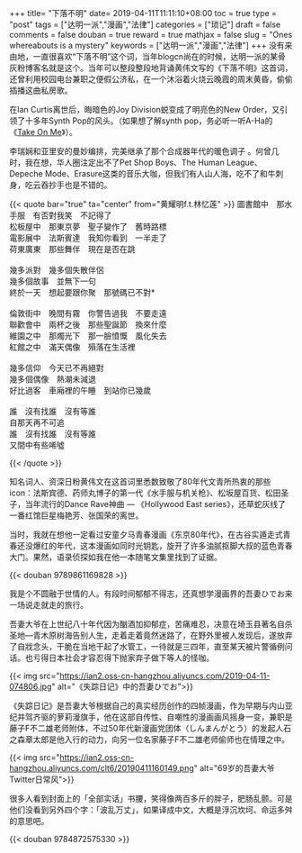 +++
title= "下落不明"
date= 2019-04-11T11:11:10+08:00
toc = true
type = "post"
tags = ["达明一派","漫画","法律"]
categories = ["琐记"]
draft = false
comments = false
douban = true
reward = true
mathjax = false
slug = "Ones whereabouts is a mystery"
keywords = ["达明一派","漫画","法律"]
+++
没有来由地，一直很喜欢“下落不明”这个词，当年blogcn尚在的时候，达明一派的某骨灰粉博客名就是这个。当年可以整段整段地背诵黄伟文写的《下落不明》这首词，还曾利用校园电台兼职之便假公济私，在一个沐浴着火烧云晚霞的周末黄昏，偷偷插播这曲私房歌。

在Ian Curtis离世后，晦暗色的Joy Division蜕变成了明亮色的New Order，又引领了十多年Synth Pop的风头。（如果想了解synth pop，务必听一听A-Ha的《[Take On Me][l1]》）。

李瑞娴和亚里安的曼妙编排，完美继承了那个合成器年代的暖色调子 。何曾几时，我在想，华人圈注定出不了Pet Shop Boys、The Human League、Depeche Mode、Erasure这类的音乐大咖，但我们有人山人海，吃不了和牛刺身，吃云吞抄手也是不错的。
<!--more-->
{{< quote bar="true" ta="center" from="黄耀明f.t.林忆莲" >}}
圖書館中　那水手服　有否對我笑　不記得了<br>
松板屋中　那東京夢　聖子變作了　舊時路標<br>
電影展中　法斯賓達　我知你看到　一半走了<br>
荷東廣東　那些舞伴　現在是否在跳<br>
<br>
幾多派對　幾多個失散伴侶<br>
幾多個故事　並無下一句<br>
終於一天　想起要跟你聚　那號碼已不對*<br>
<br>
倫敦街中　晚間有霧　你警告過我　不要走遠<br>
聯歡會中　兩杯之後　那些聖誕節　換來什麼<br>
維園之中　那燭光下　那一臉憤慨　風化失去<br>
紅館之中　滿天偶像　殞落在生活裡<br>
<br>
幾多信仰　今天已不再絕對<br>
幾多個偶像　熱潮未減退<br>
好比過客　車廂裡的午睡　到站你已幾歲<br>
<br>
誰　沒有找誰　沒有等誰<br>
自那天再不可追<br>
誰　沒有找誰　沒有等誰<br>
又間中有些唏噓<br>

{{< /quote >}}

知名词人、资深日粉黄伟文在这首词里悉数致敬了80年代文青所热衷的那些icon：法斯宾德、药师丸博子的第一代《水手服与机关枪》、松坂屋百货、松田圣子，当年流行的Dance Rave神曲 — 《Hollywood East series》，还草蛇灰线了一番红馆巨星梅艳芳、张国荣的离世。

当时，我就在想他一定看过安童夕马青春漫画《东京80年代》，在古谷实遁走式青春还没爆红的年代，这本漫画如同时光钥匙，旋开了许多油腻抠脚大叔的蓝色青春大门。果然，语录侦探如我在他一本随笔文集里找到了证据。

{{< douban 9789861169828 >}}

我是个不圆融于世情的人。有段时间郁郁不得志，还真想学漫画界的吾妻ひでお来一场说走就走的旅行。

吾妻大爷在上世纪八十年代因为酗酒加抑郁症，苦痛难忍，决意在埼玉县著名自杀圣地—青木原树海告别人生，走着走着竟然迷路了，在野外里被人发现后，遂放弃了自戕念头，干脆在当地干起了水管工，一待就是三四年，直至某天被片警循例问话。也亏得日本社会才容忍得下抛家弃子做下等人的怪咖。

{{< img src="https://ian2.oss-cn-hangzhou.aliyuncs.com/2019-04-11-074806.jpg" alt="《失踪日记》中的吾妻ひでお">}}

《失踪日记》是吾妻大爷根据自己的真实经历创作的四帧漫画，作为早期与内山亚纪并驾齐驱的萝莉漫旗手，他在这部自传性、自嘲性的漫画画风摇身一变，兼职是藤子F不二雄老师附体，不过50年代新漫画党团体（しんまんがとう）的发起人石之森章太郎是他入行的动力，向另一位名家藤子F不二雄老师偷师也在情理之中。

{{< img src="https://ian2.oss-cn-hangzhou.aliyuncs.com/clt6/20190411160149.png" alt="69岁的吾妻大爷Twitter日常风">}}

很多人看到封面上的「全部实话」书腰，笑得像两百多斤的胖子，肥肠乱颤。可是他们没看到另外四个字：「波乱万丈」，如果译成中文，大概是浮沉坎坷、命运多舛的意思吧。

{{< douban 9784872575330 >}}


[l1]: https://youtu.be/djV11Xbc914
